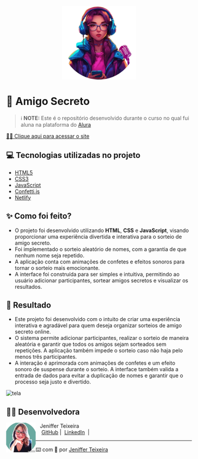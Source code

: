 
<p align="center">
    <img width="200" src="https://github.com/jenifferteixeira/natty-or-not/blob/main/assets-git/banner.png">
</p>

# 🎉 Amigo Secreto

 > ℹ️ **NOTE:** Este é o repositório desenvolvido durante o curso no qual fui aluna na plataforma do [Alura](https://www.alura.com.br/)


<a href="https://jogo-amigo-secreto.netlify.app/"> 🤳🏻 Clique aqui para acessar o site</a>

## 💻 Tecnologias utilizadas no projeto

- [HTML5](https://developer.mozilla.org/pt-BR/docs/Web/HTML)
- [CSS3](https://developer.mozilla.org/pt-BR/docs/Web/CSS)
- [JavaScript](https://developer.mozilla.org/pt-BR/docs/Web/JavaScript)
- [Confetti.js](https://www.npmjs.com/package/canvas-confetti)
- [Netlify](https://app.netlify.com/)

## ✨ Como foi feito?

- O projeto foi desenvolvido utilizando **HTML**, **CSS** e **JavaScript**, visando proporcionar uma experiência divertida e interativa para o sorteio de amigo secreto.
- Foi implementado o sorteio aleatório de nomes, com a garantia de que nenhum nome seja repetido.
- A aplicação conta com animações de confetes e efeitos sonoros para tornar o sorteio mais emocionante.
- A interface foi construída para ser simples e intuitiva, permitindo ao usuário adicionar participantes, sortear amigos secretos e visualizar os resultados.

## 🚀 Resultado

- Este projeto foi desenvolvido com o intuito de criar uma experiência interativa e agradável para quem deseja organizar sorteios de amigo secreto online.
- O sistema permite adicionar participantes, realizar o sorteio de maneira aleatória e garantir que todos os amigos sejam sorteados sem repetições. A aplicação também impede o sorteio caso não haja pelo menos três participantes.
- A interação é aprimorada com animações de confetes e um efeito sonoro de suspense durante o sorteio. A interface também valida a entrada de dados para evitar a duplicação de nomes e garantir que o processo seja justo e divertido.

![tela](https://github.com/user-attachments/assets/d4259d73-5b97-43ed-8fb2-e6a9e4e81bd9)

  

## 👨‍💻 Desenvolvedora

<p>
    <img 
      align=left 
      margin=10 
      width=80 
      src="https://github.com/jenifferteixeira/natty-or-not/blob/main/assets-git/1707272285584.jpg"
    />
    <p>&nbsp&nbsp&nbspJeniffer Teixeira<br>
    &nbsp&nbsp&nbsp
    <a href="https://github.com/jenifferteixeira">
    GitHub</a>&nbsp;|&nbsp;
    <a href="https://www.linkedin.com/in/dev-jeniffer-teixeira/">LinkedIn</a>
&nbsp;|&nbsp;

---

⌨️ com 💙 por [Jeniffer Teixeira](https://www.linkedin.com/in/dev-jeniffer-teixeira/)

